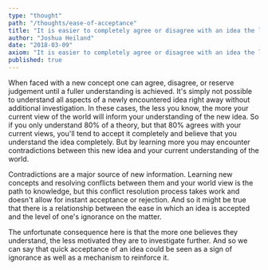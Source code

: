```yaml
---
type: "thought"
path: "/thoughts/ease-of-acceptance"
title: "It is easier to completely agree or disagree with an idea the less you actually understand it."
author: "Joshua Heiland"
date: "2018-03-09"
axiom: "It is easier to completely agree or disagree with an idea the less you actually understand it."
published: true
---
```


When faced with a new concept one can agree, disagree, or reserve judgement until a fuller understanding is achieved. It's simply not possible to understand all aspects of a newly encountered idea right away without additional investigation. In these cases, the less you know, the more your current view of the world will inform your understanding of the new idea. So if you only understand 80% of a theory, but that 80% agrees with your current views, you'll tend to accept it completely and believe that you understand the idea completely. But by learning more you may encounter contradictions between this new idea and your current understanding of the world.

Contradictions are a major source of new information. Learning new concepts and resolving conflicts between them and your world view is the path to knowledge, but this conflict resolution process takes work and doesn't allow for instant acceptance or rejection. And so it might be true that there is a relationship between the ease in which an idea is accepted and the level of one's ignorance on the matter.

The unfortunate consequence here is that the more one believes they understand, the less motivated they are to investigate further. And so we can say that quick acceptance of an idea could be seen as a sign of ignorance as well as a mechanism to reinforce it.
